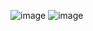 ![image](https://user-images.githubusercontent.com/74004844/204121082-6c61643e-c46a-487f-a36f-97f2e3f554a1.png)
![image](https://user-images.githubusercontent.com/74004844/204121085-700a0b92-9259-4350-8b9d-a9f7296342ea.png)
